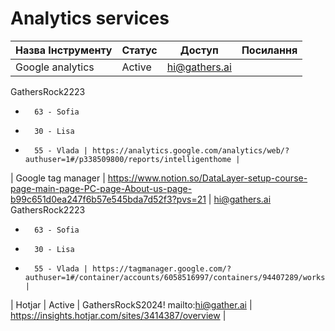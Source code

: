 # Analytics services

| Назва Інструменту | Статус | Доступ | Посилання |
| --- | --- | --- | --- |
| Google analytics | Active | hi@gathers.ai
GathersRock2223
* 		63 - Sofia
* 		30 - Lisa
* 		55 - Vlada | https://analytics.google.com/analytics/web/?authuser=1#/p338509800/reports/intelligenthome |
| Google tag manager | https://www.notion.so/DataLayer-setup-course-page-main-page-PC-page-About-us-page-b99c651d0ea247f6b57e545bda7d52f3?pvs=21 | hi@gathers.ai
GathersRock2223
* 		63 - Sofia
* 		30 - Lisa
* 		55 - Vlada | https://tagmanager.google.com/?authuser=1#/container/accounts/6058516997/containers/94407289/workspaces/15 |
| Hotjar | Active | GathersRockS2024!
mailto:hi@gather.ai | https://insights.hotjar.com/sites/3414387/overview |